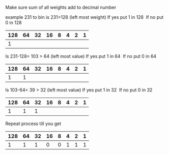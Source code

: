 Make sure sum of all weights add to decimal number

example 231 to bin
is 231>128 (left most weight)
If yes put 1 in 128 
If no put 0 in 128

128| 64| 32| 16| 8| 4| 2| 1
---|---|---|---|---|---|---|---
1|

Is 231-128= 103 > 64 (left most value)
If yes put 1 in 64 
If no put 0 in 64

128| 64| 32| 16| 8| 4| 2| 1
---|---|---|---|---|---|---|---
1|1|

Is 103-64= 39 > 32 (left most value)
If yes put 1 in 32 
If no put 0 in 32

128| 64| 32| 16| 8| 4| 2| 1
---|---|---|---|---|---|---|---
1|1|1|

Repeat process till you get

128| 64| 32| 16| 8| 4| 2| 1
---|---|---|---|---|---|---|---
1|1|1|0|0|1|1|1
